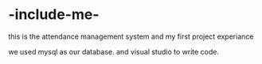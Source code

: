 # -include-me-
<p>this is the attendance management system and my first project experiance </p>
<p>we used mysql as our database. and visual studio to write code.</p>
